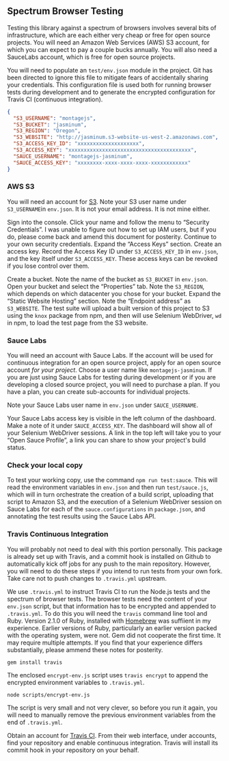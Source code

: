 
## Spectrum Browser Testing

Testing this library against a spectrum of browsers involves several bits of
infrastructure, which are each either very cheap or free for open source
projects.
You will need an Amazon Web Services (AWS) S3 account, for which you can expect
to pay a couple bucks annually.
You will also need a SauceLabs account, which is free for open source projects.

You will need to populate an `test/env.json` module in the project.
Git has been directed to ignore this file to mitigate fears of accidentally
sharing your credentials.
This configuration file is used both for running browser tests during
development and to generate the encrypted configuration for Travis CI
(continuous integration).

```json
{
  "S3_USERNAME": "montagejs",
  "S3_BUCKET": "jasminum",
  "S3_REGION": "Oregon",
  "S3_WEBSITE": "http://jasminum.s3-website-us-west-2.amazonaws.com",
  "S3_ACCESS_KEY_ID": "xxxxxxxxxxxxxxxxxxxx",
  "S3_ACCESS_KEY": "xxxxxxxxxxxxxxxxxxxxxxxxxxxxxxxxxxxxxxxx",
  "SAUCE_USERNAME": "montagejs-jasminum",
  "SAUCE_ACCESS_KEY": "xxxxxxxx-xxxx-xxxx-xxxx-xxxxxxxxxxxx"
}
```

### AWS S3

You will need an account for [S3][].
Note your S3 user name under `S3_USERNAME`in `env.json`.
It is not your email address.
It is not mine either.

Sign into the console.
Click your name and follow the menu to “Security Credentials”.
I was unable to figure out how to set up IAM users, but if you do, please come
back and amend this document for posterity.
Continue to your own security credentials.
Expand the “Access Keys” section.  Create an access key.
Record the Access Key ID under `S3_ACCESS_KEY_ID` in `env.json`, and the key
itself under `S3_ACCESS_KEY`.
These access keys can be revoked if you lose control over them.

Create a bucket.
Note the name of the bucket as `S3_BUCKET` in `env.json`.
Open your bucket and select the “Properties” tab.
Note the `S3_REGION`, which depends on which datacenter you chose for your
bucket.
Expand the “Static Website Hosting” section.
Note the “Endpoint address” as `S3_WEBSITE`.
The test suite will upload a built version of this project to S3 using the
`knox` package from npm, and then will use Selenium WebDriver, `wd` in npm, to
load the test page from the S3 website.

[S3]: aws.amazon.com/s3

### Sauce Labs

You will need an account with Sauce Labs.
If the account will be used for continuous integration for an open source
project, apply for an open source account *for your project*.
Choose a user name like `montagejs-jasminum`.
If you are just using Sauce Labs for testing during development or if you are
developing a closed source project, you will need to purchase a plan.
If you have a plan, you can create sub-accounts for individual projects.

Note your Sauce Labs user name in `env.json` under `SAUCE_USERNAME`.

Your Sauce Labs access key is visible in the left column of the dashboard.
Make a note of it under `SAUCE_ACCESS_KEY`.
The dashboard will show all of your Selenium WebDriver sessions.
A link in the top left will take you to your “Open Sauce Profile”, a link you
can share to show your project's build status.

### Check your local copy

To test your working copy, use the command `npm run test:sauce`.
This will read the environment variables in `env.json` and then run
`test/sauce.js`, which will in turn orchestrate the creation of a build script,
uploading that script to Amazon S3, and the execution of a Selenium WebDriver
session on Sauce Labs for each of the `sauce.configurations` in `package.json`,
and annotating the test results using the Sauce Labs API.

### Travis Continuous Integration

You will probably not need to deal with this portion personally.
This package is already set up with Travis, and a commit hook is installed on
Github to automatically kick off jobs for any push to the main repository.
However, you will need to do these steps if you intend to run tests from your
own fork.
Take care not to push changes to `.travis.yml` upstream.

We use `.travis.yml` to instruct Travis CI to run the Node.js tests and the
spectrum of browser tests.
The browser tests need the content of your `env.json` script, but that
information has to be encrypted and appended to `.travis.yml`.
To do this you will need the `travis` command line tool and Ruby.
Version 2.1.0 of Ruby, installed with [Homebrew][1] was suffiient in my
experience.
Earlier versions of Ruby, particularly an earlier version packed with the
operating system, were not. Gem did not cooperate the first time.
It may require multiple attempts.
If you find that your experience differs substantially, please ammend these
notes for posterity.

[1]: http://brew.sh/

```
gem install travis
```

The enclosed `encrypt-env.js` script uses `travis encrypt` to append the
encrypted environment variables to `.travis.yml`.

```
node scripts/encrypt-env.js
```

The script is very small and not very clever, so before you run it again, you
will need to manually remove the previous environment variables from the end of
`.travis.yml`.

Obtain an account for [Travis CI][]. From their web interface, under accounts,
find your repository and enable continuous integration. Travis will install its
commit hook in your repository on your behalf.

[Travis CI]: https://travis-ci.org/

